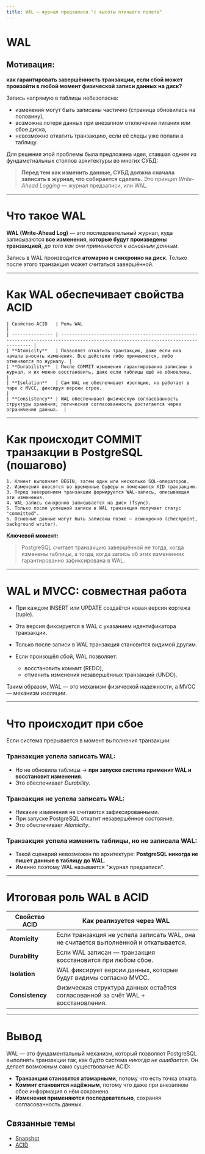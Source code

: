 ```yaml
---
title: WAL — журнал предзаписи "c высоты птичьего полета" 
---
```


# WAL

## Мотивация:
**как гарантировать завершённость транзакции, если сбой может произойти в любой момент физической записи данных на диск?**

Запись напрямую в таблицы небезопасна:

* изменения могут быть записаны частично (страница обновилась на половину),
* возможна потеря данных при внезапном отключении питания или сбое диска,
* невозможно откатить транзакцию, если её следы уже попали в таблицу.

Для решения этой проблемы была предложена идея, ставшая одним из фундаметнальных столпов архитектуры во многих СУБД:

> **Перед тем как изменить данные, СУБД должна сначала записать в журнал, что собирается сделать.**
> Это принцип *Write-Ahead Logging* — журнал предзаписи, или WAL.

---

# Что такое WAL

**WAL (Write-Ahead Log)** — это последовательный журнал, куда записываются **все изменения, которые будут произведены транзакцией**, *до того как они применяются к основным данным*.

Запись в WAL производится **атомарно и синхронно на диск**. Только после этого транзакция может считаться завершённой.

---

# Как WAL обеспечивает свойства ACID

```
| Свойство ACID   | Роль WAL                                                                                                                          |
| --------------- | --------------------------------------------------------------------------------------------------------------------------------- |
| **Atomicity**   | Позволяет откатить транзакцию, даже если она начала вносить изменения. Все действия либо применяются, либо отменяются по журналу. |
| **Durability**  | После COMMIT изменения гарантированно записаны в журнал, и их можно восстановить, даже если таблицы ещё не обновлены.             |
| **Isolation**   | Сам WAL не обеспечивает изоляцию, но работает в паре с MVCC, фиксируя версии строк.                                               |
| **Consistency** | WAL обеспечивает физическую согласованность структуры хранения; логическая согласованность достигается через ограничения данных.  |
```
---

# Как происходит COMMIT транзакции в PostgreSQL (пошагово)

```text
1. Клиент выполняет BEGIN; затем один или несколько SQL-операторов.
2. Изменения вносятся во временные буферы и помечаются XID транзакции.
3. Перед завершением транзакции формируется WAL-запись, описывающая эти изменения.
4. WAL-запись синхронно записывается на диск (fsync).
5. Только после успешной записи в WAL транзакция получает статус "committed".
6. Основные данные могут быть записаны позже — асинхронно (checkpoint, background writer).
```

**Ключевой момент:**

> PostgreSQL считает транзакцию завершённой не тогда, когда изменены таблицы, а тогда, когда запись об этих изменениях гарантированно зафиксирована в WAL.

---

# WAL и MVCC: совместная работа

* При каждом INSERT или UPDATE создаётся новая версия кортежа (tuple).
* Эта версия фиксируется в WAL с указанием идентификатора транзакции.
* Только после записи в WAL транзакция становится видимой другим.
* Если произошёл сбой, WAL позволяет:

  * восстановить коммит (REDO),
  * отменить изменения незавершённых транзакций (UNDO).

Таким образом, WAL — это механизм физической надежности, а MVCC — механизм изоляции.

---

# Что происходит при сбое

Если система прерывается в момент выполнения транзакции:

### Транзакция успела записать WAL:

* Но не обновила таблицы → **при запуске система применит WAL и восстановит изменения**.
* Это обеспечивает *Durability*.

### Транзакция не успела записать WAL:

* Никакие изменения не считаются зафиксированными.
* При запуске PostgreSQL откатит незавершённое состояние.
* Это обеспечивает *Atomicity*.

### Транзакция успела изменить таблицы, но не записала WAL:

* Такой сценарий невозможен по архитектуре: **PostgreSQL никогда не пишет данные в таблицу до WAL**.
* Именно поэтому WAL называется "журнал предзаписи".

---

# Итоговая роль WAL в ACID

| Свойство ACID   | Как реализуется через WAL                                                            |
| --------------- | ------------------------------------------------------------------------------------ |
| **Atomicity**   | Если транзакция не успела записать WAL, она не считается выполненной и откатывается. |
| **Durability**  | Если WAL записан — транзакция восстановится при любом сбое.                          |
| **Isolation**   | WAL фиксирует версии данных, которые будут видимы согласно MVCC.                     |
| **Consistency** | Физическая структура данных остаётся согласованной за счёт WAL + восстановления.     |

---

# Вывод

WAL — это фундаментальный механизм, который позволяет PostgreSQL выполнять транзакции так, как будто система *никогда не ошибается*.
Он делает возможным само существование ACID:

* **Транзакции становятся атомарными**, потому что есть точка отката.
* **Коммит становится надёжным**, потому что даже при внезапном сбое информация о нём сохранена.
* **Изменения применяются последовательно**, сохраняя согласованность данных.


## Связанные темы

- [Snapshot](./Snapshot.md)
- [ACID](../ACID.md)


